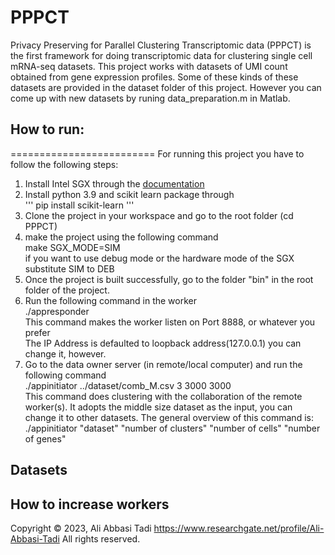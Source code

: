 # PPPCT
Privacy Preserving for Parallel Clustering Transcriptomic data (PPPCT) is the first framework for doing transcriptomic data for clustering single cell mRNA-seq datasets. 
This project works with datasets of UMI count obtained from gene expression profiles. Some of these kinds of these datasets are provided in the dataset folder of this project. However you can come up with new datasets by runing data_preparation.m in Matlab. 

## How to run:
=========================
For running this project you have to follow the following steps:
1. Install Intel SGX through the [documentation](https://github.com/intel/linux-sgx)
2. Install python 3.9 and scikit learn package through <br/>
'''
    pip install scikit-learn
'''
3. Clone the project in your workspace and go to the root folder (cd PPPCT)
4. make the project using the following command
    <br/> make SGX_MODE=SIM <br/>
    if you want to use debug mode or the hardware mode of the SGX substitute SIM to DEB <br/>
5. Once the project is built successfully, go to the folder "bin" in the root folder of the project. 
6. Run the following command in the worker<br/>
    ./appresponder <br/>
    This command makes the worker listen on Port 8888, or whatever you prefer <br/> 
    The IP Address is defaulted to loopback address(127.0.0.1) you can change it, however.<br/>
7. Go to the data owner server (in remote/local computer) and run the following command <br/>
    ./appinitiator ../dataset/comb_M.csv 3 3000 3000 <br/>
This command does clustering with the collaboration of the remote worker(s). It adopts the middle size dataset as the input, you can change it to other datasets. The general overview of this command is: <br/>
./appinitiator "dataset" "number of clusters" "number of cells" "number of genes" <br/>

## Datasets

## How to increase workers

  

Copyright © 2023, Ali Abbasi Tadi
https://www.researchgate.net/profile/Ali-Abbasi-Tadi
All rights reserved.

